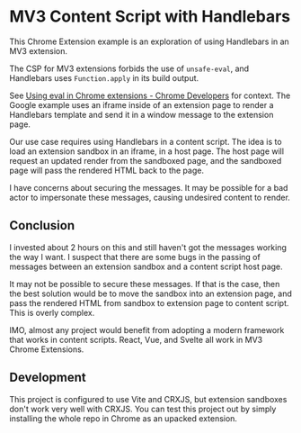 # MV3 Content Script with Handlebars

This Chrome Extension example is an exploration of using Handlebars in an MV3 extension.

The CSP for MV3 extensions forbids the use of `unsafe-eval`, and Handlebars uses `Function.apply` in its build output.

See [Using eval in Chrome extensions - Chrome Developers](https://developer.chrome.com/docs/extensions/mv3/sandboxingEval/) for context. The Google example uses an iframe inside of an extension page to render a Handlebars template and send it in a window message to the extension page.

Our use case requires using Handlebars in a content script. The idea is to load an extension sandbox in an iframe, in a host page. The host page will request an updated render from the sandboxed page, and the sandboxed page will pass the rendered HTML back to the page.

I have concerns about securing the messages. It may be possible for a bad actor to impersonate these messages, causing undesired content to render.

## Conclusion

I invested about 2 hours on this and still haven't got the messages working the way I want. I suspect that there are some bugs in the passing of messages between an extension sandbox and a content script host page.

It may not be possible to secure these messages. If that is the case, then the best solution would be to move the sandbox into an extension page, and pass the rendered HTML from sandbox to extension page to content script. This is overly complex.

IMO, almost any project would benefit from adopting a modern framework that works in content scripts. React, Vue, and Svelte all work in MV3 Chrome Extensions.

## Development

This project is configured to use Vite and CRXJS, but extension sandboxes don't work very well with CRXJS. You can test this project out by simply installing the whole repo in Chrome as an upacked extension.
